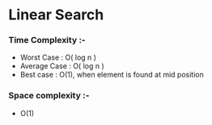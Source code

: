 # Linear Search

### Time Complexity :-
- Worst Case : O( log n )
- Average Case : O( log n )
- Best case : O(1), when element is found at mid position

### Space complexity :- 
- O(1)
